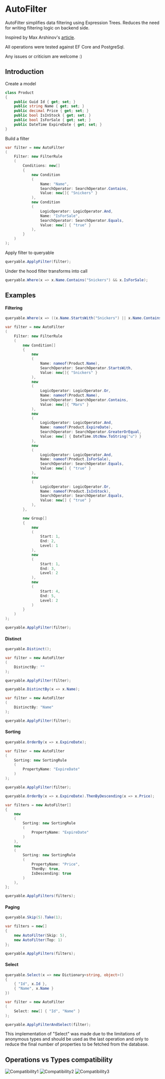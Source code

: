 # AutoFilter

AutoFilter simplifies data filtering using Expression Trees. 
Reduces the need for writing filtering logic on backend side.

Inspired by Max Arshinov's [article](https://habr.com/ru/company/jugru/blog/423891/).

All operations were tested against EF Core and PostgreSql.

Any issues or criticism are welcome :)

## Introduction

Create a model

```c#
class Product
{
    public Guid Id { get; set; }
    public string Name { get; set; }
    public decimal Price { get; set; }
    public bool IsInStock { get; set; }
    public bool IsForSale { get; set; }
    public DateTime ExpireDate { get; set; }
}
```

Build a filter

```c#
var filter = new AutoFilter
(
    Filter: new FilterRule
    (
        Conditions: new[]
        {
            new Condition
            (
                Name: "Name",
                SearchOperator: SearchOperator.Contains,
                Value: new[]{ "Snickers" }
            ),
            new Condition
            (
                LogicOperator: LogicOperator.And,
                Name: "IsForSale",
                SearchOperator: SearchOperator.Equals,
                Value: new[] { "true" }
            ),
        }
    )
);
```

Apply filter to queryable

```c#
queryable.ApplyFilter(filter);
```

Under the hood filter transforms into call
```c#
queryable.Where(x => x.Name.Contains("Snickers") && x.IsForSale);
```

## Examples

#### Filtering
```c#
queryable.Where(x => ((x.Name.StartsWith("Snickers") || x.Name.Contains("Mars")) && x.ExpireDate >= DateTime.UtcNow) && (x.IsForSale || x.IsInStock))
```
```c#
var filter = new AutoFilter
(
    Filter: new FilterRule
    (
        new Condition[]
        {
            new
            (
                Name: nameof(Product.Name),
                SearchOperator: SearchOperator.StartsWith,
                Value: new[]{ "Snickers" }
            ),
            new
            (
                LogicOperator: LogicOperator.Or,
                Name: nameof(Product.Name),
                SearchOperator: SearchOperator.Contains,
                Value: new[]{ "Mars" }
            ),
            new
            (
                LogicOperator: LogicOperator.And,
                Name: nameof(Product.ExpireDate),
                SearchOperator: SearchOperator.GreaterOrEqual,
                Value: new[] { DateTime.UtcNow.ToString("u") }
            ),
            new
            (
                LogicOperator: LogicOperator.And,
                Name: nameof(Product.IsForSale),
                SearchOperator: SearchOperator.Equals,
                Value: new[] { "true" }
            ),
            new
            (
                LogicOperator: LogicOperator.Or,
                Name: nameof(Product.IsInStock),
                SearchOperator: SearchOperator.Equals,
                Value: new[] { "true" }
            ),
        },

        new Group[]
        {
            new
            (
                Start: 1,
                End: 2,
                Level: 1
            ),
            new
            (
                Start: 1,
                End: 3,
                Level: 2
            ),
            new
            (
                Start: 4,
                End: 5,
                Level: 2
            )
        }
    )
);

queryable.ApplyFilter(filter);
```

#### Distinct
```c#
queryable.Distinct();
```
```c#
var filter = new AutoFilter
(
    DistinctBy: ""
);

queryable.ApplyFilter(filter);
```



```c#
queryable.DistinctBy(x => x.Name);
```

```c#
var filter = new AutoFilter
(
    DistinctBy: "Name"
);

queryable.ApplyFilter(filter);
```

#### Sorting

```c#
queryable.OrderBy(x => x.ExpireDate);
```
```c#
var filter = new AutoFilter
(
    Sorting: new SortingRule
    (
        PropertyName: "ExpireDate"
    )
);

queryable.ApplyFilter(filter);
```

```c#
queryable.OrderBy(x => x.ExpireDate).ThenByDescending(x => x.Price);
```
```c#
var filters = new AutoFilter[]
{
    new
    (
        Sorting: new SortingRule
        (
            PropertyName: "ExpireDate"
        )
    ),
    new
    (
        Sorting: new SortingRule
        (
            PropertyName: "Price",
            ThenBy: true,
            IsDescending: true
        )
    ),
};

queryable.ApplyFilters(filters);
```

#### Paging

```c#
queryable.Skip(5).Take(1);
```

```c#
var filters = new[]
{
    new AutoFilter(Skip: 5),
    new AutoFilter(Top: 1)
};

queryable.ApplyFilters(filters);
```

#### Select
```c#
queryable.Select(x => new Dictionary<string, object>()
{
    { "Id", x.Id },
    { "Name", x.Name }
})
```
```c#   
var filter = new AutoFilter
(
    Select: new[] { "Id", "Name" }
);

queryable.ApplyFilterAndSelect(filter);
```

This implementation of "Select" was made due to the limitations of anonymous types and should be used as the last operation 
and only to reduce the final number of properties to be fetched from the database.

## Operations vs Types compatibility

![Compatibility1](https://user-images.githubusercontent.com/24371700/162436461-09717eaa-23d4-4693-af71-eed40aab02ee.png) 
![Compatibility2](https://user-images.githubusercontent.com/24371700/162436470-3e3db5e0-ab62-4add-bdb1-91664017a4e6.png)
![Compatibility3](https://user-images.githubusercontent.com/24371700/162436496-2d995028-8e68-48f1-8c67-5698792a5527.png)
